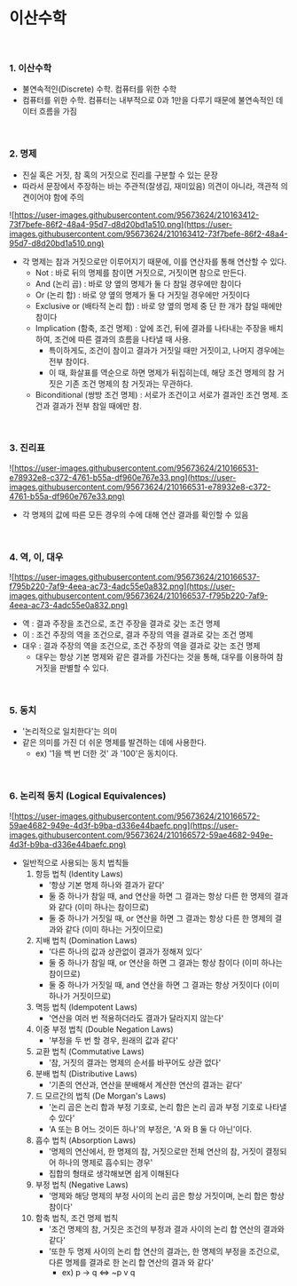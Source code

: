# 이산수학

<br>

### 1. 이산수학

- 불연속적인(Discrete) 수학. 컴퓨터를 위한 수학
- 컴퓨터를 위한 수학. 컴퓨터는 내부적으로 0과 1만을 다루기 때문에 불연속적인 데이터 흐름을 가짐

<br>

### 2. 명제

- 진실 혹은 거짓, 참 혹의 거짓으로 진리를 구분할 수 있는 문장
- 따라서 문장에서 주장하는 바는 주관적(잘생김, 재미있음) 의견이 아니라, 객관적 의견이어야 함에 주의

![https://user-images.githubusercontent.com/95673624/210163412-73f7befe-86f2-48a4-95d7-d8d20bd1a510.png](https://user-images.githubusercontent.com/95673624/210163412-73f7befe-86f2-48a4-95d7-d8d20bd1a510.png)

- 각 명제는 참과 거짓으로만 이루어지기 때문에, 이를 연산자를 통해 연산할 수 있다.
  - Not : 바로 뒤의 명제를 참이면 거짓으로, 거짓이면 참으로 만든다.
  - And (논리 곱) : 바로 양 옆의 명제가 둘 다 참일 경우에만 참이다
  - Or (논리 합) : 바로 양 옆의 명제가 둘 다 거짓일 경우에만 거짓이다
  - Exclusive or (배타적 논리 합) : 바로 양 옆의 명제 중 단 한 개가 참일 때에만 참이다
  - Implication (함축, 조건 명제) : 앞에 조건, 뒤에 결과를 나타내는 주장을 배치하여, 조건에 따른 결과의 흐름을 나타낼 때 사용.
    - 특이하게도, 조건이 참이고 결과가 거짓일 때만 거짓이고, 나머지 경우에는 전부 참이다.
    - 이 때, 화살표를 역순으로 하면 명제가 뒤집히는데, 해당 조건 명제의 참 거짓은 기존 조건 명제의 참 거짓과는 무관하다.
  - Biconditional (쌍방 조건 명제) : 서로가 조건이고 서로가 결과인 조건 명제. 조건과 결과가 전부 참일 때에만 참.

<br>

### 3. 진리표

![https://user-images.githubusercontent.com/95673624/210166531-e78932e8-c372-4761-b55a-df960e767e33.png](https://user-images.githubusercontent.com/95673624/210166531-e78932e8-c372-4761-b55a-df960e767e33.png)

- 각 명제의 값에 따른 모든 경우의 수에 대해 연산 결과를 확인할 수 있음

<br>

### 4. 역, 이, 대우

![https://user-images.githubusercontent.com/95673624/210166537-f795b220-7af9-4eea-ac73-4adc55e0a832.png](https://user-images.githubusercontent.com/95673624/210166537-f795b220-7af9-4eea-ac73-4adc55e0a832.png)

- 역 : 결과 주장을 조건으로, 조건 주장을 결과로 갖는 조건 명제
- 이 : 조건 주장의 역을 조건으로, 결과 주장의 역을 결과로 갖는 조건 명제
- 대우 : 결과 주장의 역을 조건으로, 조건 주장의 역을 결과로 갖는 조건 명제
  - 대우는 항상 기본 명제와 같은 결과를 가진다는 것을 통해, 대우를 이용하여 참 거짓을 판별할 수 있다.

<br>

### 5. 동치

- '논리적으로 일치한다'는 의미
- 같은 의미를 가진 더 쉬운 명제를 발견하는 데에 사용한다.
  - ex) '1을 백 번 더한 것' 과 '100'은 동치이다.

<br>

### 6. 논리적 동치 (Logical Equivalences)

![https://user-images.githubusercontent.com/95673624/210166572-59ae4682-949e-4d3f-b9ba-d336e44baefc.png](https://user-images.githubusercontent.com/95673624/210166572-59ae4682-949e-4d3f-b9ba-d336e44baefc.png)

- 일반적으로 사용되는 동치 법칙들
  1. 항등 법칙 (Identity Laws)
     - '항상 기본 명제 하나와 결과가 같다'
     - 둘 중 하나가 참일 때, and 연산을 하면 그 결과는 항상 다른 한 명제의 결과와 같다 (이미 하나는 참이므로)
     - 둘 중 하나가 거짓일 때, or 연산을 하면 그 결과는 항상 다른 한 명제의 결과와 같다 (이미 하나는 거짓이므로)
  2. 지배 법칙 (Domination Laws)
     - '다른 하나의 값과 상관없이 결과가 정해져 있다'
     - 둘 중 하나가 참일 때, or 연산을 하면 그 결과는 항상 참이다 (이미 하나는 참이므로)
     - 둘 중 하나가 거짓일 때, and 연산을 하면 그 결과는 항상 거짓이다 (이미 하나가 거짓이므로)
  3. 멱등 법칙 (Idempotent Laws)
     - '연산을 여러 번 적용하더라도 결과가 달라지지 않는다'
  4. 이중 부정 법칙 (Double Negation Laws)
     - '부정을 두 번 할 경우, 원래의 값과 같다'
  5. 교환 법칙 (Commutative Laws)
     - '참, 거짓의 결과는 명제의 순서를 바꾸어도 상관 없다'
  6. 분배 법칙 (Distributive Laws)
     - '기존의 연산과, 연산을 분배해서 계산한 연산의 결과는 같다'
  7. 드 모르간의 법칙 (De Morgan's Laws)
     - '논리 곱은 논리 합과 부정 기호로, 논리 합은 논리 곱과 부정 기호로 나타낼 수 있다'
     - 'A 또는 B 어느 것이든 하나'의 부정은, 'A 와 B 둘 다 아닌'이다.
  8. 흡수 법칙 (Absorption Laws)
     - '명제의 연산에서, 한 명제의 참, 거짓으로만 전체 연산의 참, 거짓이 결정되어 하나의 명제로 흡수되는 경우'
     - 집합의 형태로 생각해보면 쉽게 이해된다
  9. 부정 법칙 (Negative Laws)
     - '명제와 해당 명제의 부정 사이의 논리 곱은 항상 거짓이며, 논리 합은 항상 참이다'
  10. 함축 법칙, 조건 명제 법칙
      - '조건 명제의 참, 거짓은 조건의 부정과 결과 사이의 논리 합 연산의 결과와 같다'
      - '또한 두 명제 사이의 논리 합 연산의 결과는, 한 명제의 부정을 조건으로, 다른 명제를 결과로 한 논리 합 연산의 결과 와 같다'
        - ex) p -> q <=> ~p v q